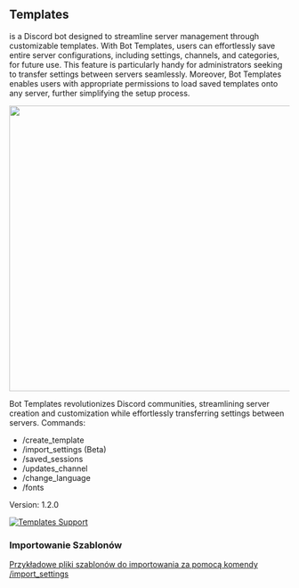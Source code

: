 ## Templates
is a Discord bot designed to streamline server management through customizable templates. With Bot Templates, users can effortlessly save entire server configurations, including settings, channels, and categories, for future use. This feature is particularly handy for administrators seeking to transfer settings between servers seamlessly. Moreover, Bot Templates enables users with appropriate permissions to load saved templates onto any server, further simplifying the setup process.

<img 
src="https://lj-company.pl/assets/en.png" width="512px" draggable="false">

Bot Templates revolutionizes Discord communities, streamlining server creation and customization while effortlessly transferring settings between servers.
Commands:
 - /create_template
 - /import_settings (Beta)
 - /saved_sessions
 - /updates_channel
 - /change_language
 - /fonts


Version: 1.2.0


<a href="https://discord.gg/r9uTMfVJE8"><img src="https://img.shields.io/discord/1109479816555675750?color=5865F2&logo=discord&logoColor=white" alt="Templates Support" /></a>

### Importowanie Szablonów
[Przykładowe pliki szablonów do importowania za pomocą komendy /import_settings](commands/commands/README.md)
